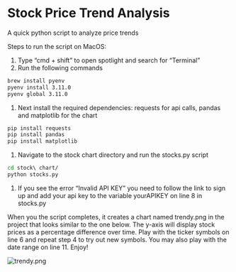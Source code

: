 # Stock Price Trend Analysis

A quick python script to analyze price trends

Steps to run the script on MacOS:

1. Type “cmd + shift” to open spotlight and search for “Terminal”
2. Run the following commands

```bash
brew install pyenv
pyenv install 3.11.0
pyenv global 3.11.0
```

1. Next install the required dependencies: requests for api calls, pandas and matplotlib for the chart

```bash
pip install requests
pip install pandas
pip install matplotlib
```

1. Navigate to the stock chart directory and run the stocks.py script

```bash
cd stock\ chart/
python stocks.py
```

1. If you see the error “Invalid API KEY” you need to follow the link to sign up and add your api key to the variable yourAPIKEY on line 8 in stocks.py

When you the script completes, it creates a chart named trendy.png in the project that looks similar to the one below. The y-axis will display stock prices as a percentage difference over time.  Play with the ticker symbols on line 6 and repeat step 4 to try out new symbols. You may also play with the date range on line 11. Enjoy!

![trendy.png](Stock%20Price%20Trend%20Analysis%20ac4f7f0e44624fd38e4b787af73e1cec/trendy.png)
